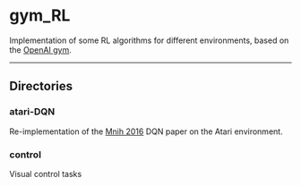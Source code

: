 # gym_RL

Implementation of some RL algorithms for different environments, based on the [OpenAI gym](https://gym.openai.com/).

---
## Directories

### atari-DQN
Re-implementation of the [Mnih 2016](https://deepmind.com/research/publications/human-level-control-through-deep-reinforcement-learning) DQN paper on the Atari environment.

### control
Visual control tasks